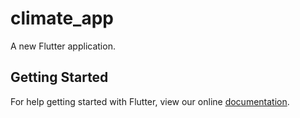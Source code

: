 # climate_app

A new Flutter application.

## Getting Started

For help getting started with Flutter, view our online
[documentation](https://flutter.io/).
